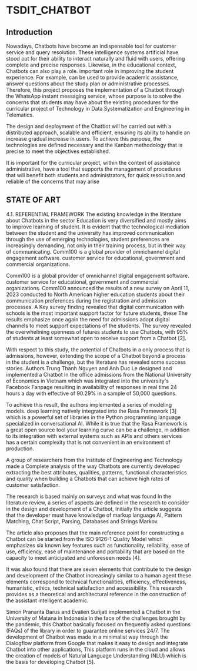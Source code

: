 # TSDIT_CHATBOT

## Introduction

Nowadays, Chatbots have become an indispensable tool for customer service and query resolution. These intelligence systems artificial have stood out for their ability to interact naturally and fluid with users, offering complete and precise responses. Likewise, in the educational context, Chatbots can also play a role. important role in improving the student experience. For example, can be used to provide academic assistance, answer questions about the study plan or administrative processes. Therefore, this project proposes the implementation of a Chatbot through the WhatsApp instant messaging service, whose purpose is to solve the concerns that students may have about the existing procedures for the curricular project of Technology in Data Systematization and Engineering in Telematics.

The design and deployment of the Chatbot will be carried out with a distributed approach, scalable and efficient, ensuring its ability to handle an increase gradual increase in users. To achieve this purpose, the technologies are defined necessary and the Kanban methodology that is precise to meet the objectives established.

It is important for the curricular project, within the context of assistance administrative, have a tool that supports the management of procedures that will benefit both students and administrators, for quick resolution and reliable of the concerns that may arise

## STATE OF ART

4.1. REFERENTIAL FRAMEWORK
The existing knowledge in the literature about Chatbots in the sector
Education is very diversified and mostly aims to improve learning
of student. It is evident that the technological mediation between the student and the
university has improved communication through the use of
emerging technologies, student preferences are increasingly
demanding, not only in their training process, but in their way of communicating.
Comm100 is a global provider of omnichannel digital engagement software.
customer service for educational, government and commercial organizations.

Comm100 is a global provider of omnichannel digital engagement software.
customer service for educational, government and commercial organizations.
Comm100 announced the results of a new survey on April 11, 2023
conducted to North American higher education students about their
communication preferences during the registration and admission processes. A
Key survey finding revealed that digital communication with schools
is the most important support factor for future students, these
The results emphasize once again the need for
admissions adopt digital channels to meet support expectations
of the students. The survey revealed the overwhelming openness of futures
students to use Chatbots, with 95% of students at least somewhat open
to receive support from a Chatbot [2].

With respect to this study, the potential of Chatbots in a
only process that is admissions, however, extending the scope of
a Chatbot beyond a process in the student is a challenge, but the
literature has revealed some success stories. Authors Trung Thanh
Nguyen and Anh Duc Le designed and implemented a Chatbot in the office
admissions from the National University of Economics in Vietnam which was
integrated into the university's Facebook Fanpage resulting in
availability of responses in real time 24 hours a day with effective
of 90.29% in a sample of 50,000 questions.

To achieve this result, the authors implemented a series of modeling models.
deep learning natively integrated into the Rasa Framework [3] which is
a powerful set of libraries in the Python programming language
specialized in conversational AI. While it is true that the Rasa Framework is
a great open source tool your learning curve can be a
challenge, in addition to its integration with external systems such as APIs and others
services has a certain complexity that is not convenient in an environment of
production.

A group of researchers from the Institute of Engineering and Technology made a
Complete analysis of the way Chatbots are currently developed
extracting the best attributes, qualities, patterns, functional characteristics
and quality when building a Chatbots that can achieve high rates of
customer satisfaction.

The research is based mainly on surveys and what was found
In the literature review, a series of aspects are defined in the research
to consider in the design and development of a Chatbot, Initially the article
suggests that the developer must have knowledge of markup language
AI, Pattern Matching, Chat Script, Parsing, Databases and Strings
Markov.

The article also proposes that the main reference point for constructing a
Chatbot can be started from the ISO 9126-1 Quality Model which emphasizes six
known key features such as functionality, reliability, ease of use,
efficiency, ease of maintenance and portability that are based on the capacity
to meet anticipated and unforeseen needs [4].

It was also found that there are seven elements that contribute to the design and
development of the Chatbot increasingly similar to a human agent these
elements correspond to technical functionalities, efficiency, effectiveness,
humanistic, ethics, technical satisfaction and accessibility. This research provides
as a theoretical and architectural reference in the construction of the assistant
intelligent academic.

Simon Prananta Barus and Evalien Surijati implemented a Chatbot in the
University of Matana in Indonesia in the face of the challenges brought by the pandemic, this
Chatbot basically focused on frequently asked questions (FAQs) of the
library in order to guarantee online services 24/7. The development of
Chatbot was made in a minimalist way through the Dialogflow platform
from Google that makes it easy to design and integrate Chatbot into other applications,
This platform runs in the cloud and allows the creation of models of
Natural Language Understanding (NLU) which is the basis for developing Chatbot
[5].
